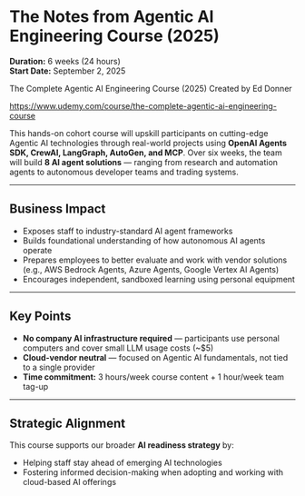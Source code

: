 # The Notes from Agentic AI Engineering Course (2025)

**Duration:** 6 weeks (24 hours)  
**Start Date:** September 2, 2025

The Complete Agentic AI Engineering Course (2025)
Created by Ed Donner

https://www.udemy.com/course/the-complete-agentic-ai-engineering-course

This hands-on cohort course will upskill participants on cutting-edge Agentic AI technologies through real-world projects using **OpenAI Agents SDK, CrewAI, LangGraph, AutoGen, and MCP**. Over six weeks, the team will build **8 AI agent solutions** — ranging from research and automation agents to autonomous developer teams and trading systems.

---

## Business Impact

- Exposes staff to industry-standard AI agent frameworks  
- Builds foundational understanding of how autonomous AI agents operate  
- Prepares employees to better evaluate and work with vendor solutions (e.g., AWS Bedrock Agents, Azure Agents, Google Vertex AI Agents)  
- Encourages independent, sandboxed learning using personal equipment  

---

## Key Points

- **No company AI infrastructure required** — participants use personal computers and cover small LLM usage costs (~$5)  
- **Cloud-vendor neutral** — focused on Agentic AI fundamentals, not tied to a single provider  
- **Time commitment:** 3 hours/week course content + 1 hour/week team tag-up  

---

## Strategic Alignment

This course supports our broader **AI readiness strategy** by:  

- Helping staff stay ahead of emerging AI technologies  
- Fostering informed decision-making when adopting and working with cloud-based AI offerings  

